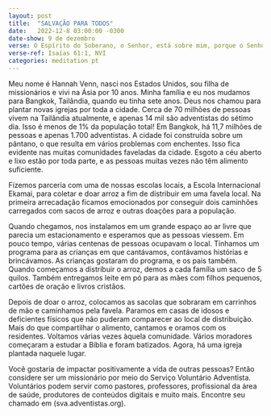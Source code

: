 ```yaml
---
layout: post
title:  "SALVAÇÃO PARA TODOS"
date:   2022-12-8 03:00:00 -0300
date-show: 9 de dezembro
verse: O Espírito do Soberano, o Senhor, está sobre mim, porque o Senhor me ungiu para levar boas notícias aos pobres.
verse-ref: Isaías 61:1, NVI
categories: meditation pt
---
```


Meu nome é Hannah Venn, nasci nos Estados Unidos, sou filha de missionários e vivi na Ásia por 10 anos. Minha família e eu nos mudamos para Bangkok, Tailândia, quando eu tinha sete anos. Deus nos chamou para plantar novas igrejas por toda a cidade. Cerca de 70 milhões de pessoas vivem na Tailândia atualmente, e apenas 14 mil são adventistas do sétimo dia. Isso é menos de 1% da população total! Em Bangkok, há 11,7 milhões de pessoas e apenas 1.700 adventistas. A cidade foi construída sobre um pântano, o que resulta em vários problemas com enchentes. Isso fica evidente nas muitas comunidades faveladas da cidade. Esgoto a céu aberto e lixo estão por toda parte, e as pessoas muitas vezes não têm alimento suficiente.

Fizemos parceria com uma de nossas escolas locais, a Escola Internacional Ekamai, para coletar e doar arroz a fim de distribuir em uma favela local. Na primeira arrecadação ficamos emocionados por conseguir dois caminhões carregados com sacos de arroz e outras doações para a população.

Quando chegamos, nos instalamos em um grande espaço ao ar livre que parecia um estacionamento e esperamos que as pessoas viessem. Em pouco tempo, várias centenas de pessoas ocupavam o local. Tínhamos um programa para as crianças em que cantávamos, contávamos histórias e brincávamos. As crianças gostaram do programa, e os pais também. Quando começamos a distribuir o arroz, demos a cada família um saco de 5 quilos. Também entregamos leite em pó para as mães com filhos pequenos, cartões de oração e livros cristãos.

Depois de doar o arroz, colocamos as sacolas que sobraram em carrinhos de mão e caminhamos pela favela. Paramos em casas de idosos e deficientes físicos que não puderam comparecer ao local de distribuição. Mais do que compartilhar o alimento, cantamos e oramos com os residentes. Voltamos várias vezes àquela comunidade. Vários moradores começaram a estudar a Bíblia e foram batizados. Agora, há uma igreja plantada naquele lugar.

Você gostaria de impactar positivamente a vida de outras pessoas? Então considere ser um missionário por meio do Serviço Voluntário Adventista. Voluntários podem servir como pastores, professores, profissional da área de saúde, produtores de conteúdos digitais e muito mais. Encontre seu chamado em (sva.adventistas.org).
